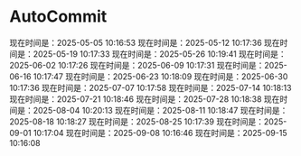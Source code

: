 # AutoCommit


现在时间是：2025-05-05 10:16:53
现在时间是：2025-05-12 10:17:36
现在时间是：2025-05-19 10:17:33
现在时间是：2025-05-26 10:19:41
现在时间是：2025-06-02 10:17:26
现在时间是：2025-06-09 10:17:31
现在时间是：2025-06-16 10:17:47
现在时间是：2025-06-23 10:18:09
现在时间是：2025-06-30 10:17:36
现在时间是：2025-07-07 10:17:58
现在时间是：2025-07-14 10:18:13
现在时间是：2025-07-21 10:18:46
现在时间是：2025-07-28 10:18:38
现在时间是：2025-08-04 10:20:13
现在时间是：2025-08-11 10:18:47
现在时间是：2025-08-18 10:18:27
现在时间是：2025-08-25 10:17:39
现在时间是：2025-09-01 10:17:04
现在时间是：2025-09-08 10:16:46
现在时间是：2025-09-15 10:16:08

